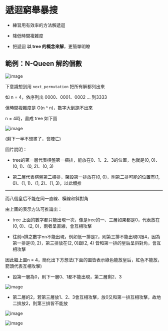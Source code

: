 # 遞迴窮舉暴搜

* 練習用有效率的方法解遞迴

* 降低時間複雜度

* 把遞迴 **以 tree 的概念來解**，更簡單明瞭

## 範例：N-Queen 解的個數

![image](https://user-images.githubusercontent.com/84267907/156922799-701a9d51-104b-4cc4-b680-e0a09eba1923.png)

下意識想到用 `next_permutation` 把所有解都列出來

如 n = 4，依序列出 0000、0001、0002 ... 到3333

但時間複雜度是 O(n ^ n)，數字大到跑不出來

n = 4時，畫成 tree 如下圖

![image](https://user-images.githubusercontent.com/84267907/156922631-c0613825-1f61-45bb-9d46-cc8dc4609348.png)


(剩下一半不想畫了，會陣亡)

圖片說明：

* tree的第一層代表棋盤第一橫排，能放在0、1、2、3的位置，也就是(0, 0)、(0, 1)、(0, 2)、(0, 3)

* 第二層代表棋盤第二橫排，架設第一排放在(0, 0)，則第二排可能的位置有(1, 0)、(1, 1)、(1, 2)、(1, 3)，以此類推

***

而八個皇后不能在同一直線、橫線和斜對角

由上圖的表示方法可推論出：

* tree 上面的數字都只能出現一次，像是tree的一、三層如果都是0，代表放在(0, 0)、(2, 0)，兩者呈直線，會互相攻擊

* 往前n排之數字±n不能出現，例如低一排是2，則第三排不能出現0跟4，因為第一排是(0, 2)，第三排放在(2, 0)跟(2, 4) 皆和第一排的皇后呈斜對角，會互相攻擊

因此繼上圖n = 4，簡化出下方想法(下面的圖皆表示綠色能放皇后，紅色不能放，箭頭代表互相攻擊)

* 設第一層為0，則下一層0、1都不能出現，第二層剩2、3

![image](https://user-images.githubusercontent.com/84267907/156924454-27792f96-ad65-4fe4-b2c8-948fdaf047a7.png)


* 第二層的2，若第三層放1、2、3會互相攻擊，放0又和第一排互相攻擊，故地二排放2，則第三排皆不能放

![image](https://user-images.githubusercontent.com/84267907/156924409-0bbf0fc4-21ae-42f6-aa16-d8155744d9a1.png)



![image](https://user-images.githubusercontent.com/84267907/156007415-2e01b255-b278-4de7-aa05-9bf024495426.png)
